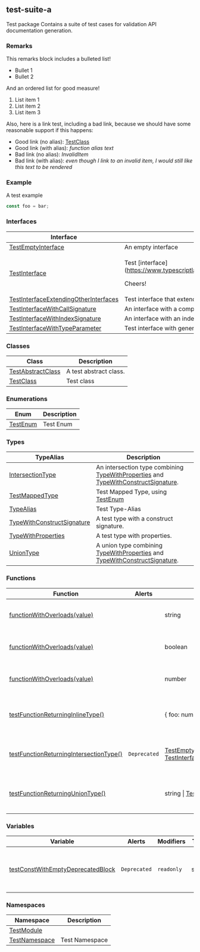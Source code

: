 ## test-suite-a

Test package Contains a suite of test cases for validation API documentation generation.

<h3 id="test-suite-a-remarks">Remarks</h3>

This remarks block includes a bulleted list!

- Bullet 1
- Bullet 2

And an ordered list for good measure!

1. List item 1
1. List item 2
1. List item 3

Also, here is a link test, including a bad link, because we should have some reasonable support if this happens:

- Good link (no alias): [TestClass](docs/test-suite-a/testclass-class)
- Good link (with alias): _function alias text_
- Bad link (no alias): _InvalidItem_
- Bad link (with alias): _even though I link to an invalid item, I would still like this text to be rendered_

<h3 id="test-suite-a-example">Example</h3>

A test example

```typescript
const foo = bar;
```

### Interfaces

| Interface | Description |
| - | - |
| [TestEmptyInterface](docs/test-suite-a/testemptyinterface-interface) | An empty interface |
| [TestInterface](docs/test-suite-a/testinterface-interface) | <p>Test \[interface\]\(https://www.typescriptlang.org/docs/handbook/interfaces.html\).</p><p>Cheers\!</p> |
| [TestInterfaceExtendingOtherInterfaces](docs/test-suite-a/testinterfaceextendingotherinterfaces-interface) | Test interface that extends other interfaces |
| [TestInterfaceWithCallSignature](docs/test-suite-a/testinterfacewithcallsignature-interface) | An interface with a complex call signature. |
| [TestInterfaceWithIndexSignature](docs/test-suite-a/testinterfacewithindexsignature-interface) | An interface with an index signature. |
| [TestInterfaceWithTypeParameter](docs/test-suite-a/testinterfacewithtypeparameter-interface) | Test interface with generic type parameter |

### Classes

| Class | Description |
| - | - |
| [TestAbstractClass](docs/test-suite-a/testabstractclass-class) | A test abstract class. |
| [TestClass](docs/test-suite-a/testclass-class) | Test class |

### Enumerations

| Enum | Description |
| - | - |
| [TestEnum](docs/test-suite-a/testenum-enum) | Test Enum |

### Types

| TypeAlias | Description |
| - | - |
| [IntersectionType](docs/test-suite-a/intersectiontype-typealias) | An intersection type combining [TypeWithProperties](docs/test-suite-a/typewithproperties-typealias) and [TypeWithConstructSignature](docs/test-suite-a/typewithconstructsignature-typealias). |
| [TestMappedType](docs/test-suite-a/testmappedtype-typealias) | Test Mapped Type, using [TestEnum](docs/test-suite-a/testenum-enum) |
| [TypeAlias](docs/test-suite-a/typealias-typealias) | Test Type-Alias |
| [TypeWithConstructSignature](docs/test-suite-a/typewithconstructsignature-typealias) | A test type with a construct signature. |
| [TypeWithProperties](docs/test-suite-a/typewithproperties-typealias) | A test type with properties. |
| [UnionType](docs/test-suite-a/uniontype-typealias) | A union type combining [TypeWithProperties](docs/test-suite-a/typewithproperties-typealias) and [TypeWithConstructSignature](docs/test-suite-a/typewithconstructsignature-typealias). |

### Functions

| Function | Alerts | Return Type | Description |
| - | - | - | - |
| [functionWithOverloads(value)](docs/test-suite-a/functionwithoverloads-function) | | string | Takes a number and returns a string. |
| [functionWithOverloads(value)](docs/test-suite-a/functionwithoverloads_1-function) | | boolean | Takes a string and returns a boolean. |
| [functionWithOverloads(value)](docs/test-suite-a/functionwithoverloads_2-function) | | number | Takes a boolean and returns a number. |
| [testFunctionReturningInlineType()](docs/test-suite-a/testfunctionreturninginlinetype-function) | | {     foo: number;     bar: [TestEnum](docs/test-suite-a/testenum-enum); } | Test function that returns an inline type |
| [testFunctionReturningIntersectionType()](docs/test-suite-a/testfunctionreturningintersectiontype-function) | `Deprecated` | [TestEmptyInterface](docs/test-suite-a/testemptyinterface-interface) & [TestInterfaceWithTypeParameter](docs/test-suite-a/testinterfacewithtypeparameter-interface)\<number> | Test function that returns an inline type |
| [testFunctionReturningUnionType()](docs/test-suite-a/testfunctionreturninguniontype-function) | | string \| [TestInterface](docs/test-suite-a/testinterface-interface) | Test function that returns an inline type |

### Variables

| Variable | Alerts | Modifiers | Type | Description |
| - | - | - | - | - |
| [testConstWithEmptyDeprecatedBlock](docs/test-suite-a/testconstwithemptydeprecatedblock-variable) | `Deprecated` | `readonly` | string | I have a `@deprecated` tag with an empty comment block. |

### Namespaces

| Namespace | Description |
| - | - |
| [TestModule](docs/test-suite-a/testmodule-namespace) | |
| [TestNamespace](docs/test-suite-a/testnamespace-namespace) | Test Namespace |
